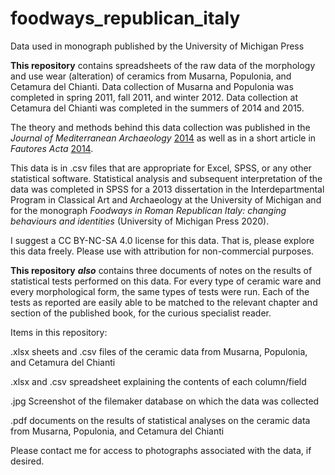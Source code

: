 # foodways_republican_italy
Data used in monograph published by the University of Michigan Press

<b>This repository</b> contains spreadsheets of the raw data of the morphology and use wear (alteration) of ceramics from Musarna, Populonia, and Cetamura del Chianti. Data collection of Musarna and Populonia was completed in spring 2011, fall 2011, and winter 2012. Data collection at Cetamura del Chianti was completed in the summers of 2014 and 2015.

The theory and methods behind this data collection was published in the <i>Journal of Mediterranean Archaeology</i> <a href="http://dx.doi.org/10.1558/jmea.v27i2.187">2014</a> as well as in a short article in <i>Fautores Acta</i> <a href="https://www.fautores.org/pages/contents_acta_1-44.htm#acta43">2014</a>. 

This data is in .csv files that are appropriate for Excel, SPSS, or any other statistical software. Statistical analysis and subsequent interpretation of the data was completed in SPSS for a 2013 dissertation in the Interdepartmental Program in Classical Art and Archaeology at the University of Michigan and for the monograph <i>Foodways in Roman Republican Italy: changing behaviours and identities</i> (University of Michigan Press 2020).

I suggest a CC BY-NC-SA 4.0 license for this data. That is, please explore this data freely. Please use with attribution for non-commercial purposes. 

<b>This repository</b> <b><i>also</i></b> contains three documents of notes on the results of statistical tests performed on this data. For every type of ceramic ware and every morphological form, the same types of tests were run. Each of the tests as reported are easily able to be matched to the relevant chapter and section of the published book, for the curious specialist reader.

Items in this repository:

.xlsx sheets and .csv files of the ceramic data from Musarna, Populonia, and Cetamura del Chianti

.xlsx and .csv spreadsheet explaining the contents of each column/field

.jpg Screenshot of the filemaker database on which the data was collected

.pdf documents on the results of statistical analyses on the ceramic data from Musarna, Populonia, and Cetamura del Chianti

Please contact me for access to photographs associated with the data, if desired.
